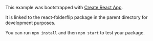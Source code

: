 This example was bootstrapped with [Create React App](https://github.com/facebook/create-react-app).

It is linked to the react-folderflip package in the parent directory for development purposes.

You can run `npm install` and then `npm start` to test your package.

